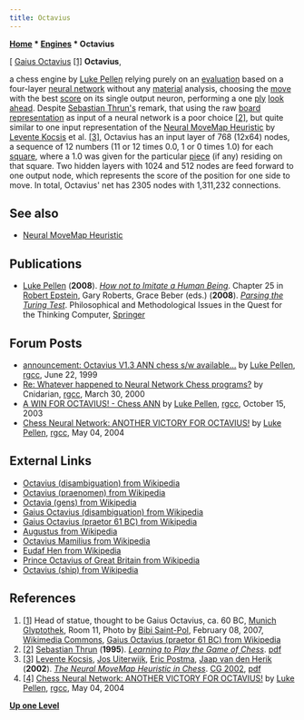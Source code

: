 ```yaml
---
title: Octavius
---
```

**[Home](Home "Home") \* [Engines](Engines "Engines") \* Octavius**



[ [Gaius Octavius](https://en.wikipedia.org/wiki/Gaius_Octavius_%28praetor_61_BC%29) <a id="cite-note-1" href="#cite-ref-1">[1]</a>
**Octavius**,  

a chess engine by [Luke Pellen](Luke_Pellen "Luke Pellen") relying purely on an [evaluation](Evaluation "Evaluation") based on a four-layer [neural network](Neural_Networks "Neural Networks") without any [material](Material "Material") analysis, choosing the [move](Moves "Moves") with the best [score](Score "Score") on its single output neuron, performing a one [ply](Ply "Ply") [look ahead](Search "Search"). 
Despite [Sebastian Thrun's](Sebastian_Thrun "Sebastian Thrun") remark, that using the raw [board representation](Board_Representation "Board Representation") as input of a neural network is a poor choice <a id="cite-note-2" href="#cite-ref-2">[2]</a>, but quite similar to one input representation of the [Neural MoveMap Heuristic](Neural_MoveMap_Heuristic "Neural MoveMap Heuristic") by [Levente Kocsis](Levente_Kocsis "Levente Kocsis") et al. <a id="cite-note-3" href="#cite-ref-3">[3]</a>, Octavius has an input layer of 768 (12x64) nodes, a sequence of 12 numbers (11 or 12 times 0.0, 1 or 0 times 1.0) for each [square](Squares "Squares"), where a 1.0 was given for the particular [piece](Pieces "Pieces") (if any) residing on that square. Two hidden layers with 1024 and 512 nodes are feed forward to one output node, which represents the score of the position for one side to move. In total, Octavius' net has 2305 nodes with 1,311,232 connections. 



## See also


* [Neural MoveMap Heuristic](Neural_MoveMap_Heuristic "Neural MoveMap Heuristic")


## Publications


* [Luke Pellen](Luke_Pellen "Luke Pellen") (**2008**). *[How not to Imitate a Human Being](https://link.springer.com/chapter/10.1007/978-1-4020-6710-5_25)*. Chapter 25 in [Robert Epstein](https://en.wikipedia.org/wiki/Robert_Epstein), Gary Roberts, Grace Beber (eds.) (**2008**). *[Parsing the Turing Test](http://link.springer.com/book/10.1007%2F978-1-4020-6710-5)*. Philosophical and Methodological Issues in the Quest for the Thinking Computer, [Springer](https://en.wikipedia.org/wiki/Springer_Science%2BBusiness_Media)


## Forum Posts


* [announcement: Octavius V1.3 ANN chess s/w available...](https://groups.google.com/d/msg/rec.games.chess.computer/9y7t9kyOEB4/KECNKlUfFP0J) by [Luke Pellen](Luke_Pellen "Luke Pellen"), [rgcc](Computer_Chess_Forums "Computer Chess Forums"), June 22, 1999
* [Re: Whatever happened to Neural Network Chess programs?](https://groups.google.com/d/msg/rec.games.chess.computer/xthKCFRJkeM/4WmiglfGPvgJ) by Cnidarian, [rgcc](Computer_Chess_Forums "Computer Chess Forums"), March 30, 2000
* [A WIN FOR OCTAVIUS! - Chess ANN](https://groups.google.com/d/msg/comp.ai.neural-nets/QGhfg1k_yOg/wE8bEMCTW2UJ) by [Luke Pellen](Luke_Pellen "Luke Pellen"), [rgcc](Computer_Chess_Forums "Computer Chess Forums"), October 15, 2003
* [Chess Neural Network: ANOTHER VICTORY FOR OCTAVIUS!](https://groups.google.com/d/msg/rec.games.chess.computer/D8ug0bq02Cs/SBikPRjdhJEJ) by [Luke Pellen](Luke_Pellen "Luke Pellen"), [rgcc](Computer_Chess_Forums "Computer Chess Forums"), May 04, 2004


## External Links


* [Octavius (disambiguation) from Wikipedia](https://en.wikipedia.org/wiki/Octavius_%28disambiguation%29)
* [Octavius (praenomen) from Wikipedia](https://en.wikipedia.org/wiki/Octavius_%28praenomen%29)
* [Octavia (gens) from Wikipedia](https://en.wikipedia.org/wiki/Octavia_%28gens%29)
* [Gaius Octavius (disambiguation) from Wikipedia](https://en.wikipedia.org/wiki/Gaius_Octavius_%28disambiguation%29)
* [Gaius Octavius (praetor 61 BC) from Wikipedia](https://en.wikipedia.org/wiki/Gaius_Octavius_%28praetor_61_BC%29)
* [Augustus from Wikipedia](https://en.wikipedia.org/wiki/Augustus)
* [Octavius Mamilius from Wikipedia](https://en.wikipedia.org/wiki/Octavius_Mamilius)
* [Eudaf Hen from Wikipedia](https://en.wikipedia.org/wiki/Eudaf_Hen)
* [Prince Octavius of Great Britain from Wikipedia](https://en.wikipedia.org/wiki/Prince_Octavius_of_Great_Britain)
* [Octavius (ship) from Wikipedia](https://en.wikipedia.org/wiki/Octavius_%28ship%29)


## References


1. <a id="cite-ref-1" href="#cite-note-1">[1]</a> Head of statue, thought to be Gaius Octavius, ca. 60 BC, [Munich](https://en.wikipedia.org/wiki/Munich) [Glyptothek](https://en.wikipedia.org/wiki/Glyptothek), Room 11, Photo by [Bibi Saint-Pol](https://commons.wikimedia.org/wiki/User:Bibi_Saint-Pol), February 08, 2007, [Wikimedia Commons](https://en.wikipedia.org/wiki/Wikimedia_Commons), [Gaius Octavius (praetor 61 BC) from Wikipedia](https://en.wikipedia.org/wiki/Gaius_Octavius_%28praetor_61_BC%29)
2. <a id="cite-ref-2" href="#cite-note-2">[2]</a> [Sebastian Thrun](Sebastian_Thrun "Sebastian Thrun") (**1995**). *[Learning to Play the Game of Chess](http://robots.stanford.edu/papers/thrun.nips7.neuro-chess.html)*. [pdf](http://papers.nips.cc/paper/1007-learning-to-play-the-game-of-chess.pdf)
3. <a id="cite-ref-3" href="#cite-note-3">[3]</a> [Levente Kocsis](Levente_Kocsis "Levente Kocsis"), [Jos Uiterwijk](Jos_Uiterwijk "Jos Uiterwijk"), [Eric Postma](Eric_Postma "Eric Postma"), [Jaap van den Herik](Jaap_van_den_Herik "Jaap van den Herik") (**2002**). *[The Neural MoveMap Heuristic in Chess](http://link.springer.com/chapter/10.1007/978-3-540-40031-8_11)*. [CG 2002](CG_2002 "CG 2002"), [pdf](http://www.pradu.us/old/Nov27_2008/Buzz/research/parallel/movemap_heuristic.pdf)
4. <a id="cite-ref-4" href="#cite-note-4">[4]</a> [Chess Neural Network: ANOTHER VICTORY FOR OCTAVIUS!](https://groups.google.com/d/msg/rec.games.chess.computer/D8ug0bq02Cs/SBikPRjdhJEJ) by [Luke Pellen](Luke_Pellen "Luke Pellen"), [rgcc](Computer_Chess_Forums "Computer Chess Forums"), May 04, 2004

**[Up one Level](Engines "Engines")**







 

